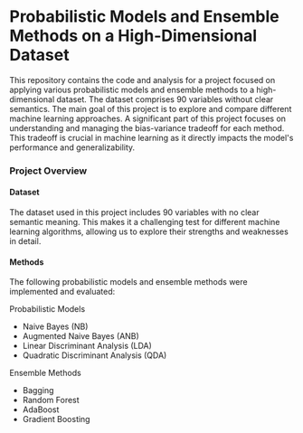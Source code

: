 # Probabilistic Models and Ensemble Methods on a High-Dimensional Dataset
This repository contains the code and analysis for a project focused on applying various probabilistic models and ensemble methods to a high-dimensional dataset. The dataset comprises 90 variables without clear semantics. The main goal of this project is to explore and compare different machine learning approaches. A significant part of this project focuses on understanding and managing the bias-variance tradeoff for each method. This tradeoff is crucial in machine learning as it directly impacts the model's performance and generalizability.

### Project Overview
#### Dataset
The dataset used in this project includes 90 variables with no clear semantic meaning. This makes it a challenging test for different machine learning algorithms, allowing us to explore their strengths and weaknesses in detail.

#### Methods
The following probabilistic models and ensemble methods were implemented and evaluated:

Probabilistic Models
- Naive Bayes (NB)
- Augmented Naive Bayes (ANB)
- Linear Discriminant Analysis (LDA)
- Quadratic Discriminant Analysis (QDA)

Ensemble Methods
- Bagging
- Random Forest
- AdaBoost
- Gradient Boosting
